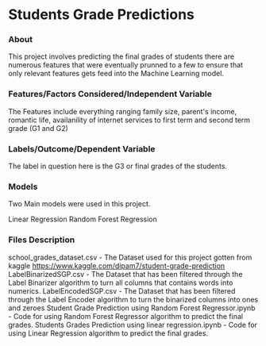 # Students Grade Predictions

### About
This project involves predicting the final grades of students there are numerous features that were eventually prunned to a few to ensure that only relevant features gets feed into the Machine Learning model.

### Features/Factors Considered/Independent Variable
The Features include everything ranging family size, parent's income, romantic life, availanility of internet services to first term and second term grade (G1 and G2)

### Labels/Outcome/Dependent Variable
The label in question here is the G3 or final grades of the students.

### Models
Two Main models were used in this project.

Linear Regression
Random Forest Regression

### Files Description
school_grades_dataset.csv - The Dataset used for this project gotten from kaggle https://www.kaggle.com/dipam7/student-grade-prediction
LabelBinarizedSGP.csv - The Dataset that has been filtered through the Label Binarizer algorithm to turn all columns that contains words into numerics.
LabelEncodedSGP.csv - The Dataset that has been filtered through the Label Encoder algorithm to turn the binarized columns into ones and zeroes
Student Grade Prediction using Random Forest Regressor.ipynb - Code for using Random Forest Regressor algorithm to predict the final grades.
Students Grades Prediction using linear regression.ipynb - Code for using Linear Regression algorithm to predict the final grades.

